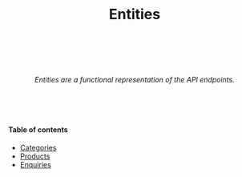 <h1 align="center">
  <br />
  <br />
  Entities
  <br />
  <br />
  <br />
</h1>

<h6 align="center">
  <br />
  Entities are a functional representation of the API endpoints.
  <br />
  <br />
  <br />
  <br />
</h6>

#### Table of contents

* [Categories](./entities/categories.md)
* [Products](./entities/products.md)
* [Enquiries](./entities/enquiries.md)

<br />
<br />
